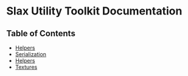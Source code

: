 # Slax Utility Toolkit Documentation

## Table of Contents

- [Helpers](./Helpers.md)
- [Serialization](./Serialization.md)
- [Helpers](./Helpers.md)
- [Textures](./Textures.md)
